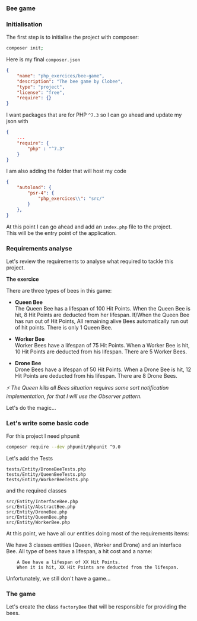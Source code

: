 ### Bee game

### Initialisation

The first step is to initialise the project with composer:

```bash 
composer init;
```

Here is my final `composer.json`

```json
{
    "name": "php_exercices/bee-game",
    "description": "The bee game by Clobee",
    "type": "project",
    "license": "free",
    "require": {}
}
```

I want packages that are for PHP `^7.3` so I can go ahead and update my json with

```json
{
    ...
    "require": {
        "php" : "^7.3"
    }
}
```

I am also adding the folder that will host my code 

```json
{
    "autoload": {
        "psr-4": {
            "php_exercices\\": "src/"
        }
    },
}
```

At this point I can go ahead and add an `index.php` file to the project.  
This will be the entry point of the application.

### Requirements analyse

Let's review the requirements to analyse what required to tackle this project. 

**The exercice**

There are three types of bees in this game:

- **Queen Bee**  
    The Queen Bee has a lifespan of 100 Hit Points.
    When the Queen Bee is hit, 8 Hit Points are deducted from her lifespan.
    If/When the Queen Bee has run out of Hit Points, All remaining alive Bees automatically run out of hit points.
    There is only 1 Queen Bee.

- **Worker Bee**  
    Worker Bees have a lifespan of 75 Hit Points.
    When a Worker Bee is hit, 10 Hit Points are deducted from his lifespan.
    There are 5 Worker Bees.

- **Drone Bee**  
    Drone Bees have a lifespan of 50 Hit Points.
    When a Drone Bee is hit, 12 Hit Points are deducted from his lifespan.
    There are 8 Drone Bees.

_⚡ The Queen kills all Bees situation requires some sort notification implementation, for that I will use the Observer pattern._

Let's do the magic...

### Let's write some basic code

For this project I need phpunit

```bash
composer require --dev phpunit/phpunit ^9.0
```
Let's add the Tests 

```
tests/Entity/DroneBeeTests.php
tests/Entity/QueenBeeTests.php
tests/Entity/WorkerBeeTests.php
```

and the required classes 

```
src/Entity/InterfaceBee.php
src/Entity/AbstractBee.php
src/Entity/DroneBee.php
src/Entity/QueenBee.php
src/Entity/WorkerBee.php
```

At this point, we have all our entities doing most of the requirements items: 

We have 3 classes entities (Queen, Worker and Drone) and an interface Bee. All type of bees have a lifespan, a hit cost and a name:

```
    A Bee have a lifespan of XX Hit Points.
    When it is hit, XX Hit Points are deducted from the lifespan.
```

Unfortunately, we still don't have a game... 

### The game

Let's create the class `factoryBee` that will be responsible for providing the bees. 